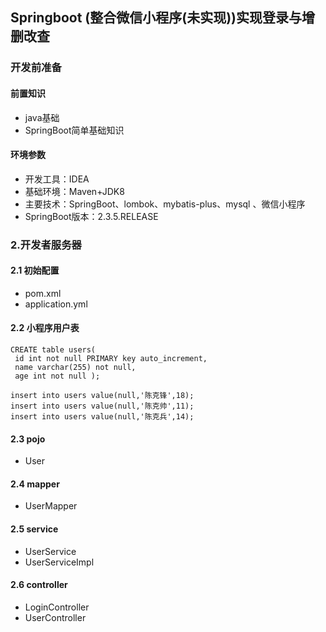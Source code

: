 ## Springboot (整合微信小程序(未实现))实现登录与增删改查

### 开发前准备

#### 前置知识
- java基础
- SpringBoot简单基础知识

#### 环境参数
- 开发工具：IDEA
- 基础环境：Maven+JDK8
- 主要技术：SpringBoot、lombok、mybatis-plus、mysql 、微信小程序
- SpringBoot版本：2.3.5.RELEASE

### 2.开发者服务器

#### 2.1 初始配置 
- pom.xml
- application.yml

#### 2.2 小程序用户表
```
CREATE table users(
 id int not null PRIMARY key auto_increment,
 name varchar(255) not null,
 age int not null );

insert into users value(null,'陈克锋',18);
insert into users value(null,'陈克帅',11);
insert into users value(null,'陈克兵',14);
```

#### 2.3 pojo
- User

#### 2.4 mapper
- UserMapper

#### 2.5 service
- UserService
- UserServiceImpl

#### 2.6 controller
- LoginController
- UserController

